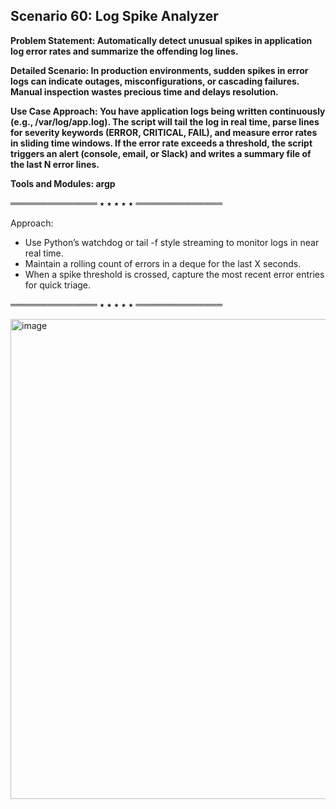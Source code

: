 ## Scenario 60: Log Spike Analyzer  
**Problem Statement: Automatically detect unusual spikes in application log error rates and summarize the offending log lines.**  

**Detailed Scenario: In production environments, sudden spikes in error logs can indicate outages, misconfigurations, or cascading failures. Manual inspection wastes precious time and delays resolution.**  

**Use Case Approach: You have application logs being written continuously (e.g., /var/log/app.log). The script will tail the log in real time, parse lines for severity keywords (ERROR, CRITICAL, FAIL), and measure error rates in sliding time windows. If the error rate exceeds a threshold, the script triggers an alert (console, email, or Slack) and writes a summary file of the last N error lines.**  

**Tools and Modules: argp**  


══════════════ ⭑ ⭑ ⭑ ⭑ ⭑ ══════════════

Approach:  
- Use Python’s watchdog or tail -f style streaming to monitor logs in near real time.  
- Maintain a rolling count of errors in a deque for the last X seconds.  
- When a spike threshold is crossed, capture the most recent error entries for quick triage.  

══════════════ ⭑ ⭑ ⭑ ⭑ ⭑ ══════════════

<img width="1277" height="768" alt="image" src="https://github.com/user-attachments/assets/c180d99b-d865-46e0-8b29-ba62517ff576" />
